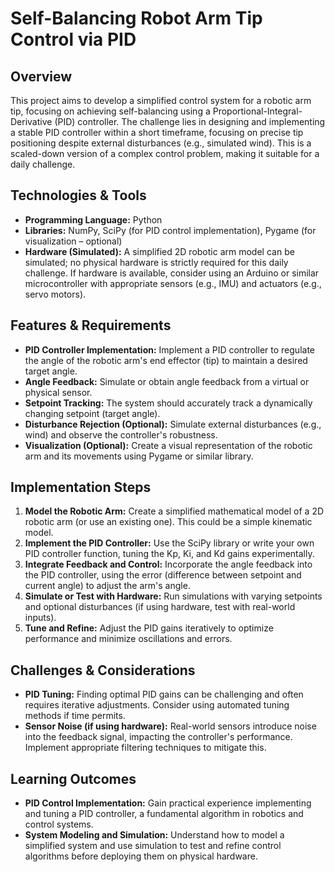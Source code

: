 # Self-Balancing Robot Arm Tip Control via PID

## Overview
This project aims to develop a simplified control system for a robotic arm tip, focusing on achieving self-balancing using a Proportional-Integral-Derivative (PID) controller.  The challenge lies in designing and implementing a stable PID controller within a short timeframe, focusing on precise tip positioning despite external disturbances (e.g., simulated wind).  This is a scaled-down version of a complex control problem, making it suitable for a daily challenge.

## Technologies & Tools
- **Programming Language:** Python
- **Libraries:** NumPy, SciPy (for PID control implementation), Pygame (for visualization – optional)
- **Hardware (Simulated):**  A simplified 2D robotic arm model can be simulated; no physical hardware is strictly required for this daily challenge.  If hardware is available, consider using an Arduino or similar microcontroller with appropriate sensors (e.g., IMU) and actuators (e.g., servo motors).

## Features & Requirements
- **PID Controller Implementation:**  Implement a PID controller to regulate the angle of the robotic arm's end effector (tip) to maintain a desired target angle.
- **Angle Feedback:**  Simulate or obtain angle feedback from a virtual or physical sensor.
- **Setpoint Tracking:** The system should accurately track a dynamically changing setpoint (target angle).
- **Disturbance Rejection (Optional):**  Simulate external disturbances (e.g., wind) and observe the controller's robustness.
- **Visualization (Optional):** Create a visual representation of the robotic arm and its movements using Pygame or similar library.


## Implementation Steps
1. **Model the Robotic Arm:** Create a simplified mathematical model of a 2D robotic arm (or use an existing one).  This could be a simple kinematic model.
2. **Implement the PID Controller:**  Use the SciPy library or write your own PID controller function, tuning the Kp, Ki, and Kd gains experimentally.
3. **Integrate Feedback and Control:** Incorporate the angle feedback into the PID controller, using the error (difference between setpoint and current angle) to adjust the arm's angle.
4. **Simulate or Test with Hardware:** Run simulations with varying setpoints and optional disturbances (if using hardware, test with real-world inputs).
5. **Tune and Refine:** Adjust the PID gains iteratively to optimize performance and minimize oscillations and errors.


## Challenges & Considerations
- **PID Tuning:** Finding optimal PID gains can be challenging and often requires iterative adjustments.  Consider using automated tuning methods if time permits.
- **Sensor Noise (if using hardware):** Real-world sensors introduce noise into the feedback signal, impacting the controller's performance.  Implement appropriate filtering techniques to mitigate this.

## Learning Outcomes
- **PID Control Implementation:** Gain practical experience implementing and tuning a PID controller, a fundamental algorithm in robotics and control systems.
- **System Modeling and Simulation:** Understand how to model a simplified system and use simulation to test and refine control algorithms before deploying them on physical hardware.

